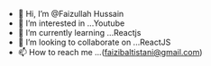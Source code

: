 - 👋 Hi, I’m @Faizullah Hussain
- 👀 I’m interested in ...Youtube
- 🌱 I’m currently learning ...Reactjs
- 💞️ I’m looking to collaborate on ...ReactJS
- 📫 How to reach me ...(faizibaltistani@gmail.com)

<!---
Faizullah98/Faizullah98 is a ✨ special ✨ repository because its `README.md` (this file) appears on your GitHub profile.
You can click the Preview link to take a look at your changes.
--->
